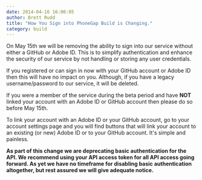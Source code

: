 ```yaml
---
date: 2014-04-16 16:00:05
author: Brett Rudd
title: "How You Sign into PhoneGap Build is Changing."
category: build
---
```


On May 15th we will be removing the ability to sign into our service without
either a GitHub or Adobe ID. This is to simplify authentication and
enhance the security of our service by not handling or storing any user credentials.

If you registered or can sign in now with your GitHub account or Adobe ID then this
will have no impact on you. Although, if you have a legacy username/password to
our service, it will be deleted.

If you were a member of the service during the beta period and have **NOT** linked your
account with an Adobe ID or GitHub account then please do so before May 15th.

To link your account with an Adobe ID or your GitHub account, go to your account settings
page and you will find buttons that will link your account to an existing (or new)
Adobe ID or to your GitHub account. It's simple and painless.

**As part of this change we are deprecating basic authentication for the API. We
recommend using your API access token for all API access going forward. As yet we
have no timeframe for disabling basic authentication altogether, but rest assured we will give
adequate notice.**
